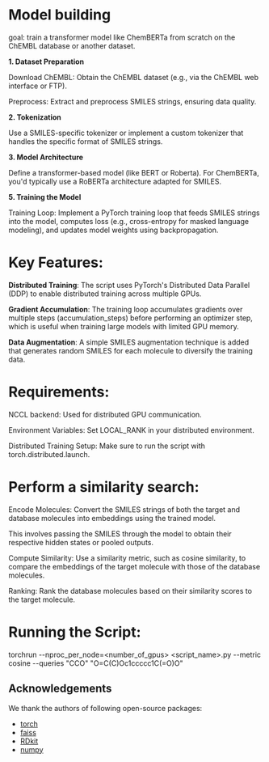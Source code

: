 # Model building

goal: train a transformer model like ChemBERTa from scratch on the ChEMBL database or another dataset.

**1. Dataset Preparation**
   
Download ChEMBL: Obtain the ChEMBL dataset (e.g., via the ChEMBL web interface or FTP).

Preprocess: Extract and preprocess SMILES strings, ensuring data quality.

**2. Tokenization**

Use a SMILES-specific tokenizer or implement a custom tokenizer that handles the specific format of SMILES strings.

**3. Model Architecture**

Define a transformer-based model (like BERT or Roberta). For ChemBERTa, you'd typically use a RoBERTa architecture adapted for SMILES.

**5. Training the Model**

Training Loop: Implement a PyTorch training loop that feeds SMILES strings into the model, computes loss (e.g., cross-entropy for masked language modeling), and updates model weights using backpropagation.

# Key Features:

**Distributed Training**: The script uses PyTorch's Distributed Data Parallel (DDP) to enable distributed training across multiple GPUs.

**Gradient Accumulation**: The training loop accumulates gradients over multiple steps (accumulation_steps) before performing an optimizer step, which is useful when training large models with limited GPU memory.

**Data Augmentation**: A simple SMILES augmentation technique is added that generates random SMILES for each molecule to diversify the training data.

# Requirements:
NCCL backend: Used for distributed GPU communication.

Environment Variables: Set LOCAL_RANK in your distributed environment.

Distributed Training Setup: Make sure to run the script with torch.distributed.launch.

# Perform a similarity search:

Encode Molecules: Convert the SMILES strings of both the target and database molecules into embeddings using the trained model.

This involves passing the SMILES through the model to obtain their respective hidden states or pooled outputs.

Compute Similarity: Use a similarity metric, such as cosine similarity, to compare the embeddings of the target molecule with those of the database molecules.

Ranking: Rank the database molecules based on their similarity scores to the target molecule.

# Running the Script:

torchrun --nproc_per_node=<number_of_gpus> <script_name>.py --metric cosine --queries "CCO" "O=C(C)Oc1ccccc1C(=O)O"

## Acknowledgements
We thank the authors of following open-source packages:
- [torch](https://pytorch.org/)
- [faiss](https://engineering.fb.com/2017/03/29/data-infrastructure/faiss-a-library-for-efficient-similarity-search/)
- [RDkit](https://www.rdkit.org/)
- [numpy](https://numpy.org/)
  
